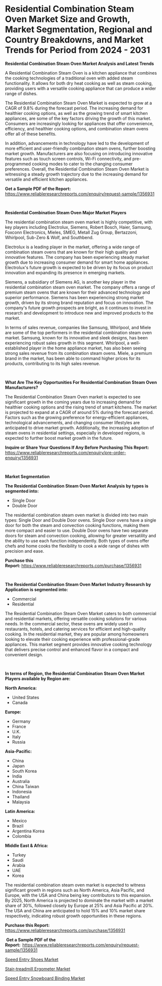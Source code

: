 <p><h1>Residential Combination Steam Oven Market Size and Growth, Market Segmentation, Regional and Country Breakdowns, and Market Trends for Period from 2024 -  2031</h1></p><p><strong>Residential Combination Steam Oven Market Analysis and Latest Trends</strong></p>
<p><p>A Residential Combination Steam Oven is a kitchen appliance that combines the cooking technologies of a traditional oven with added steam functionality. It allows for both dry heat cooking as well as steam cooking, providing users with a versatile cooking appliance that can produce a wider range of dishes.</p><p>The Residential Combination Steam Oven Market is expected to grow at a CAGR of 9.8% during the forecast period. The increasing demand for healthier cooking options, as well as the growing trend of smart kitchen appliances, are some of the key factors driving the growth of this market. Consumers are increasingly looking for appliances that offer convenience, efficiency, and healthier cooking options, and combination steam ovens offer all of these benefits.</p><p>In addition, advancements in technology have led to the development of more efficient and user-friendly combination steam ovens, further boosting market growth. Manufacturers are also focusing on introducing innovative features such as touch screen controls, Wi-Fi connectivity, and pre-programmed cooking modes to cater to the changing consumer preferences. Overall, the Residential Combination Steam Oven Market is witnessing a steady growth trajectory due to the increasing demand for versatile and efficient kitchen appliances.</p></p>
<p><strong>Get a Sample PDF of the Report:&nbsp;</strong> <a href="https://www.reliableresearchreports.com/enquiry/request-sample/1356931">https://www.reliableresearchreports.com/enquiry/request-sample/1356931</a></p>
<p>&nbsp;</p>
<p><strong>Residential Combination Steam Oven Major Market Players</strong></p>
<p><p>The residential combination steam oven market is highly competitive, with key players including Electrolux, Siemens, Robert Bosch, Haier, Samsung, Foxconn Electronics, Mieles, SMEG, Metall Zug Group, Bertazzoni, Whirlpool, Sub-Zero & Wolf, and Southbend.</p><p>Electrolux is a leading player in the market, offering a wide range of combination steam ovens that are known for their high quality and innovative features. The company has been experiencing steady market growth due to increasing consumer demand for smart home appliances. Electrolux's future growth is expected to be driven by its focus on product innovation and expanding its presence in emerging markets.</p><p>Siemens, a subsidiary of Siemens AG, is another key player in the residential combination steam oven market. The company offers a range of premium steam ovens that are known for their advanced technology and superior performance. Siemens has been experiencing strong market growth, driven by its strong brand reputation and focus on innovation. The company's future growth prospects are bright, as it continues to invest in research and development to introduce new and improved products to the market.</p><p>In terms of sales revenue, companies like Samsung, Whirlpool, and Miele are some of the top performers in the residential combination steam oven market. Samsung, known for its innovative and sleek designs, has been experiencing robust sales growth in this segment. Whirlpool, a well-established player in the home appliance market, has also been seeing strong sales revenue from its combination steam ovens. Miele, a premium brand in the market, has been able to command higher prices for its products, contributing to its high sales revenue.</p></p>
<p>&nbsp;</p>
<p><strong>What Are The Key Opportunities For Residential Combination Steam Oven Manufacturers?</strong></p>
<p><p>The Residential Combination Steam Oven market is expected to see significant growth in the coming years due to increasing demand for healthier cooking options and the rising trend of smart kitchens. The market is projected to expand at a CAGR of around 5% during the forecast period. Factors such as the growing preference for energy-efficient appliances, technological advancements, and changing consumer lifestyles are anticipated to drive market growth. Additionally, the increasing adoption of steam ovens in residential settings, especially in developed regions, is expected to further boost market growth in the future.</p></p>
<p><strong>Inquire or Share Your Questions If Any Before Purchasing This Report:</strong> <a href="https://www.reliableresearchreports.com/enquiry/pre-order-enquiry/1356931">https://www.reliableresearchreports.com/enquiry/pre-order-enquiry/1356931</a></p>
<p>&nbsp;</p>
<p><strong>Market Segmentation</strong></p>
<p><strong>The Residential Combination Steam Oven Market Analysis by types is segmented into:</strong></p>
<p><ul><li>Single Door</li><li>Double Door</li></ul></p>
<p><p>The residential combination steam oven market is divided into two main types: Single Door and Double Door ovens. Single Door ovens have a single door for both the steam and convection cooking functions, making them more compact and easier to use. Double Door ovens have two separate doors for steam and convection cooking, allowing for greater versatility and the ability to use each function independently. Both types of ovens offer chefs and home cooks the flexibility to cook a wide range of dishes with precision and ease.</p></p>
<p><strong>Purchase this Report:&nbsp;</strong><a href="https://www.reliableresearchreports.com/purchase/1356931">https://www.reliableresearchreports.com/purchase/1356931</a></p>
<p>&nbsp;</p>
<p><strong>The Residential Combination Steam Oven Market Industry Research by Application is segmented into:</strong></p>
<p><ul><li>Commercial</li><li>Residential</li></ul></p>
<p><p>The Residential Combination Steam Oven Market caters to both commercial and residential markets, offering versatile cooking solutions for various needs. In the commercial sector, these ovens are widely used in restaurants, hotels, and catering services for efficient and high-quality cooking. In the residential market, they are popular among homeowners looking to elevate their cooking experience with professional-grade appliances. This market segment provides innovative cooking technology that delivers precise control and enhanced flavor in a compact and convenient design.</p></p>
<p>&nbsp;</p>
<p><strong>In terms of Region, the Residential Combination Steam Oven Market Players available by Region are:</strong></p>
<p>
    <p> <strong> North America: </strong>
        <ul>
            <li>United States</li>
            <li>Canada</li>
        </ul>
        </p> 
    <p> <strong> Europe: </strong>
        <ul>
            <li>Germany</li>
            <li>France</li>
            <li>U.K.</li>
            <li>Italy</li>
            <li>Russia</li>
        </ul>
        </p> 
    <p> <strong> Asia-Pacific: </strong>
        <ul>
            <li>China</li>
            <li>Japan</li>
            <li>South Korea</li>
            <li>India</li>
            <li>Australia</li>
            <li>China Taiwan</li>
            <li>Indonesia</li>
            <li>Thailand</li>
            <li>Malaysia</li>
        </ul>
        </p> 
    <p> <strong> Latin America: </strong>
        <ul>
            <li>Mexico</li>
            <li>Brazil</li>
            <li>Argentina Korea</li>
            <li>Colombia</li>
        </ul>
        </p> 
    <p> <strong> Middle East & Africa: </strong>
        <ul>
            <li>Turkey</li>
            <li>Saudi</li>
            <li>Arabia</li>
            <li>UAE</li>
            <li>Korea</li>
        </ul>
    </p>
    </p>
<p><p>The residential combination steam oven market is expected to witness significant growth in regions such as North America, Asia Pacific, and Europe, with the USA and China being key contributors to this expansion. By 2025, North America is projected to dominate the market with a market share of 30%, followed closely by Europe at 25% and Asia Pacific at 20%. The USA and China are anticipated to hold 15% and 10% market share respectively, indicating robust growth opportunities in these regions.</p></p>
<p><strong>Purchase this Report: </strong><a href="https://www.reliableresearchreports.com/purchase/1356931">https://www.reliableresearchreports.com/purchase/1356931</a></p>
<p>&nbsp;<strong>Get a Sample PDF of the Report:&nbsp;&nbsp;</strong><a href="https://www.reliableresearchreports.com/enquiry/request-sample/1356931">https://www.reliableresearchreports.com/enquiry/request-sample/1356931</a></p>
<p><strong></strong></p>
<p><p><a href="https://github.com/redneck06/Market-Research-Report-List-2/blob/main/speed-entry-shoes-market.md">Speed Entry Shoes Market</a></p><p><a href="https://github.com/peachesmcdowel1/Market-Research-Report-List-1/blob/main/stair-treadmill-ergometer-market.md">Stair-treadmill Ergometer Market</a></p><p><a href="https://github.com/nicoletavirag/Market-Research-Report-List-2/blob/main/speed-entry-snowboard-binding-market.md">Speed Entry Snowboard Binding Market</a></p></p>